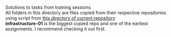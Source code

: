 Solutions to tasks from training sessions <br/>
All folders in this directory are files copied from their respective repositories using script from [this directory of current repository](../Git/transfer-repos/) <br/>
<b>infrastructure-01</b> is the biggest copied repo and one of the earliest assignments. I recommend checking it out first.